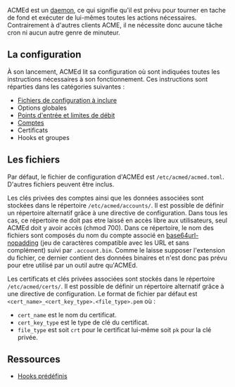 
[//]: # (Copyright 2019-2020 Rodolphe Bréard <rodolphe@breard.tf>)

[//]: # (Copying and distribution of this file, with or without modification,)
[//]: # (are permitted in any medium without royalty provided the copyright)
[//]: # (notice and this notice are preserved.  This file is offered as-is,)
[//]: # (without any warranty.)

ACMEd est un [daemon](https://fr.wikipedia.org/wiki/Daemon_(informatique)), ce qui signifie qu'il est prévu pour tourner en tache de fond et exécuter de lui-mêmes toutes les actions nécessaires. Contrairement à d'autres clients ACME, il ne nécessite donc aucune tâche cron ni aucun autre genre de minuteur.


## La configuration

À son lancement, ACMEd lit sa configuration où sont indiquées toutes les instructions nécessaires à son fonctionnement. Ces instructions sont réparties dans les catégories suivantes :

- [Fichiers de configuration à inclure](Fichiers-de-configuration-à-inclure)
- Options globales
- [Points d'entrée et limites de débit](Points-d'entrée-et-limites-de-débit)
- [Comptes](Comptes)
- Certificats
- Hooks et groupes


## Les fichiers

Par défaut, le fichier de configuration d'ACMEd est `/etc/acmed/acmed.toml`. D'autres fichiers peuvent être inclus.

Les clés privées des comptes ainsi que les données associées sont stockées dans le répertoire `/etc/acmed/accounts/`. Il est possible de définir un répertoire alternatif grâce à une directive de configuration. Dans tous les cas, ce répertoire ne doit pas etre laissé en accès libre aux utilisateurs, seul ACMEd doit y avoir accès (chmod 700).
Dans ce répertoire, le nom des fichiers sont composés du nom du compte associé en [base64url-nopadding](https://fr.wikipedia.org/wiki/Base64#base64url) (jeu de caractères compatible avec les URL et sans complément) suivi par `.account.bin`. Comme le laisse supposer l'extension du fichier, ce dernier contient des données binaires et n'est donc pas prévu pour etre utilisé par un outil autre qu'ACMEd.

Les certificats et clés privées associées sont stockés dans le répertoire `/etc/acmed/certs/`. Il est possible de définir un répertoire alternatif grâce à une directive de configuration. Le format de fichier par défaut est `<cert_name>_<cert_key_type>.<file_type>.pem` où :

- `cert_name` est le nom du certificat.
- `cert_key_type` est le type de clé du certificat.
- `file_type` est soit `crt` pour le certificat lui-même soit `pk` pour la clé privée.


## Ressources

- [Hooks prédéfinis](Hooks-prédéfinis)
